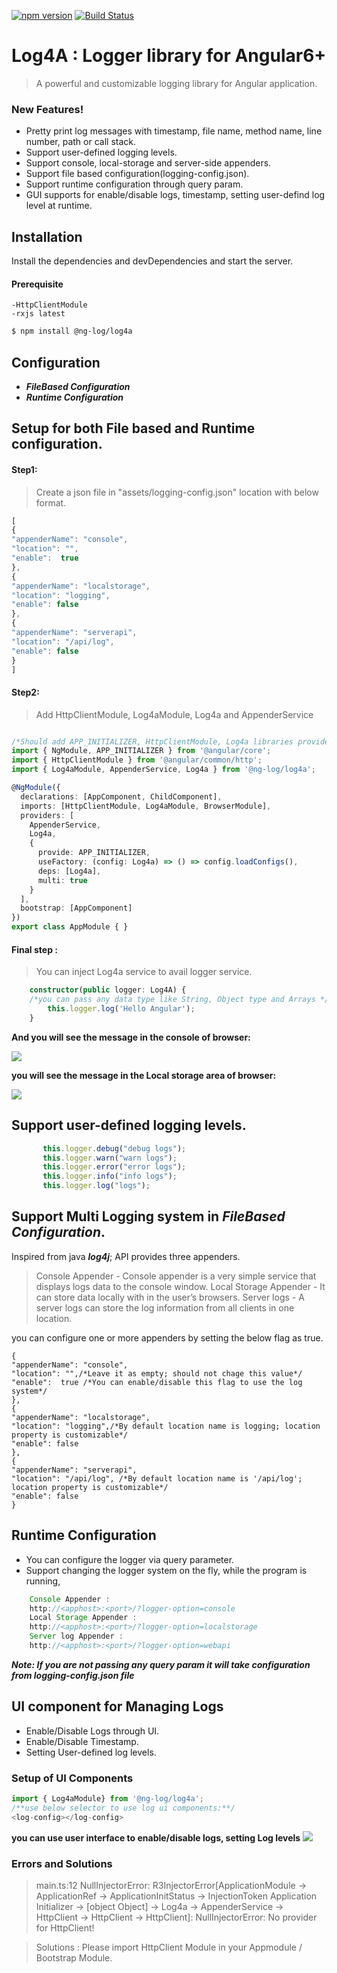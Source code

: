 [![npm version](https://badge.fury.io/js/%40ng-log%2Flog4a.svg)](https://badge.fury.io/js/%40ng-log%2Flog4a)
[![Build Status](https://travis-ci.org/moneybharathe/Log4a.svg?branch=master)](https://travis-ci.org/moneybharathe/Log4a)
# Log4A : Logger library for Angular6+

> A powerful and customizable logging library for Angular application.

### New Features!

-	Pretty print log messages with timestamp, file name, method name, line number, path or call stack.
-	Support user-defined logging levels.
-	Support console, local-storage and server-side appenders.
-	Support file based configuration(logging-config.json).
-	Support runtime configuration through query param.
-	GUI supports for enable/disable logs, timestamp, setting user-defind log level at runtime.
	

## Installation
Install the dependencies and devDependencies and start the server.

#### Prerequisite
	-HttpClientModule
	-rxjs latest

```sh
$ npm install @ng-log/log4a
```

## Configuration
- ***FileBased Configuration***
- ***Runtime Configuration***



## Setup for both File based and Runtime configuration.

#### Step1:

>   Create a json file in "assets/logging-config.json" location with below format.
```typescript 
[
{
"appenderName": "console",
"location": "",
"enable":  true
},
{
"appenderName": "localstorage",
"location": "logging",
"enable": false
},
{
"appenderName": "serverapi",
"location": "/api/log",
"enable": false
}
] 
```
		
#### Step2:

> Add HttpClientModule, Log4aModule, Log4a and AppenderService


```typescript

/*Should add APP_INITIALIZER, HttpClientModule, Log4a libraries provided below */
import { NgModule, APP_INITIALIZER } from '@angular/core';
import { HttpClientModule } from '@angular/common/http';
import { Log4aModule, AppenderService, Log4a } from '@ng-log/log4a';

@NgModule({
  declarations: [AppComponent, ChildComponent],
  imports: [HttpClientModule, Log4aModule, BrowserModule],
  providers: [
    AppenderService,
    Log4a,
    {
      provide: APP_INITIALIZER,
      useFactory: (config: Log4a) => () => config.loadConfigs(),
      deps: [Log4a],
      multi: true
    }
  ],
  bootstrap: [AppComponent]
})
export class AppModule { }
```


#### Final step :
>   You can inject Log4a service to avail logger service.

```typescript
    constructor(public logger: Log4A) {
	/*you can pass any data type like String, Object type and Arrays */
        this.logger.log('Hello Angular');
    }
```
**And you will see the message in the console of browser:**

![](img/alllogs.png)

**you will see the message in the Local storage area of browser:**

![](img/localstorage.png)  


## Support user-defined logging levels.

 ```typescript
        this.logger.debug("debug logs");
        this.logger.warn("warn logs");
        this.logger.error("error logs");
        this.logger.info("info logs");
        this.logger.log("logs");
 ```


## Support Multi Logging system in ***FileBased Configuration***.
 Inspired from java ***log4j***; API provides three appenders.

>   Console Appender - Console appender is a very simple service that displays logs data to the console window. 
>   Local Storage Appender - It can store data locally with in the user’s browsers.
>   Server logs - A server logs can store the log information from all clients in one location.

you can configure one or more appenders by setting the below flag as true.

```
{
"appenderName": "console",
"location": "",/*Leave it as empty; should not chage this value*/
"enable":  true /*You can enable/disable this flag to use the log system*/
},
{
"appenderName": "localstorage",
"location": "logging",/*By default location name is logging; location property is customizable*/
"enable": false
},
{
"appenderName": "serverapi",
"location": "/api/log", /*By default location name is '/api/log'; location property is customizable*/
"enable": false
}
```



## Runtime Configuration
-   You can configure the logger via query parameter.
-   Support changing the logger system on the fly, while the program is running, 

``` javascript
    Console Appender : 
    http://<apphost>:<port>/?logger-option=console
    Local Storage Appender :
    http://<apphost>:<port>/?logger-option=localstorage
    Server log Appender :
    http://<apphost>:<port>/?logger-option=webapi
```
***Note: If you are not passing any query param it will take configuration from logging-config.json file***

## UI component for Managing Logs
-   Enable/Disable Logs through UI.
-   Enable/Disable Timestamp.
-   Setting User-defined log levels.

### Setup of UI Components
```javascript
import { Log4aModule} from '@ng-log/log4a';
/**use below selector to use log ui components:**/
<log-config></log-config>
```

**you can use user interface to enable/disable logs, setting Log levels**
![](img/gui-component.png)   


### Errors and Solutions

>   main.ts:12 NullInjectorError: R3InjectorError[ApplicationModule -> ApplicationRef -> ApplicationInitStatus -> InjectionToken Application Initializer -> [object Object] -> Log4a -> AppenderService -> HttpClient -> HttpClient -> HttpClient]: NullInjectorError: No provider for HttpClient!

>   Solutions : Please import HttpClient Module in your Appmodule / Bootstrap Module.